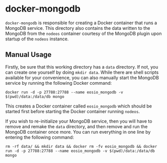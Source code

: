 # docker-mongodb
`docker-mongodb` is responsible for creating a Docker container that runs a MongoDB service. This directory also contains the data written to the MongoDB from the `nodeos` container courtesy of the MongoDB plugin upon startup of the `nodeos` instance.

## Manual Usage
Firstly, be sure that this working directory has a `data` directory. If not, you can create one yourself by doing `mkdir data`. While there are shell scripts available for your convenience, you can also manually start the MongoDB service by running the following Docker command:
```
docker run -d -p 27788:27788 --name eosio_mongodb -v $(pwd)/data:/data/db mongo
```
This creates a Docker container called `eosio_mongodb` which should be started first before starting the Docker container running `nodeos`.

If you wish to re-initialize your MongoDB service, then you will have to remove and remake the `data` directory, and then remove and run the MongoDB container once more. You can run everything in one line by entering the following command:
```
rm -rf data/ && mkdir data && docker rm -fv eosio_mongodb && docker run -d -p 27788:27788 --name eosio_mongodb -v $(pwd)/data:/data/db mongo
```
